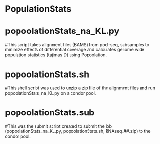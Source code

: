 # PopulationStats
# **popoolationStats_na_KL.py**
#This script takes alignment files (BAMS) from pool-seq, subsamples to minimize effects of differential coverage and calculates genome wide population statistics (tajimas D) using Popoolation.
# **popoolationStats.sh**
#This shell script was used to unzip a zip file of the alignment files and run popoolationStats_na_KL.py on a condor pool.
# **popoolationStats.sub**
#This was the submit script created to submit the job (popoolationStats_na_KL.py, popoolationStats.sh, RNAseq_##.zip) to the condor pool.

